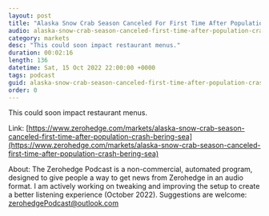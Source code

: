 ```yaml
---
layout: post
title: "Alaska Snow Crab Season Canceled For First Time After Population Crash In Bering Sea"
audio: alaska-snow-crab-season-canceled-first-time-after-population-crash-bering-sea-0
category: markets
desc: "This could soon impact restaurant menus."
duration: 00:02:16
length: 136
datetime: Sat, 15 Oct 2022 22:00:00 +0000
tags: podcast
guid: alaska-snow-crab-season-canceled-first-time-after-population-crash-bering-sea-0
order: 0
---
```

This could soon impact restaurant menus.

Link: [https://www.zerohedge.com/markets/alaska-snow-crab-season-canceled-first-time-after-population-crash-bering-sea](https://www.zerohedge.com/markets/alaska-snow-crab-season-canceled-first-time-after-population-crash-bering-sea)

About: The Zerohedge Podcast is a non-commercial, automated program, designed to give people a way to get news from Zerohedge in an audio format.  I am actively working on tweaking and improving the setup to create a better listening experience (October 2022).  Suggestions are welcome: [zerohedgePodcast@outlook.com](mailto:zerohedgePodcast@outlook.com)